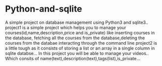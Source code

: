 # Python-and-sqlite
A simple project on database management using Python3 and sqlite3..
project1 is a simple project which helps you to manage your courses(id,name,description,price and is_private) like inserting courses in the database, fetching all the courses from the database,deleting the courses from the databae interacting through the command line
project2 is a little tough as it consists of storing a list or an array in a single column in sqlite databse... In this project you will be able to manage your videos.. Which consits of name(text),description(text),tags(list),is_private... 
